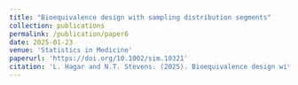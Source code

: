 ```yaml
---
title: "Bioequivalence design with sampling distribution segments"
collection: publications
permalink: /publication/paper6
date: 2025-01-23
venue: 'Statistics in Medicine'
paperurl: 'https://doi.org/10.1002/sim.10321'
citation: 'L. Hagar and N.T. Stevens. (2025). Bioequivalence design with sampling distribution segments. <i>Statistics in Medicine 44</i>(3-4), e10321.'
---
```


